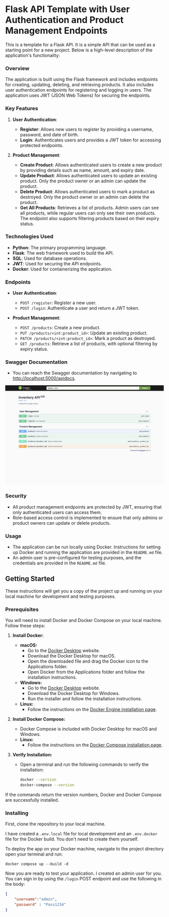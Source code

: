 # Flask API Template with User Authentication and Product Management Endpoints

This is a template for a Flask API. It is a simple API that can be used as a starting point for a new project. Below is a high-level description of the application's functionality:

### Overview
The application is built using the Flask framework and includes endpoints for creating, updating, deleting, and retrieving products. It also includes user authentication endpoints for registering and logging in users. The application uses JWT (JSON Web Tokens) for securing the endpoints.

### Key Features
1. **User Authentication**:
   - **Register**: Allows new users to register by providing a username, password, and date of birth.
   - **Login**: Authenticates users and provides a JWT token for accessing protected endpoints.

2. **Product Management**:
   - **Create Product**: Allows authenticated users to create a new product by providing details such as name, amount, and expiry date.
   - **Update Product**: Allows authenticated users to update an existing product. Only the product owner or an admin can update the product.
   - **Delete Product**: Allows authenticated users to mark a product as destroyed. Only the product owner or an admin can delete the product.
   - **Get All Products**: Retrieves a list of products. Admin users can see all products, while regular users can only see their own products. The endpoint also supports filtering products based on their expiry status.

### Technologies Used
- **Python**: The primary programming language.
- **Flask**: The web framework used to build the API.
- **SQL**: Used for database operations.
- **JWT**: Used for securing the API endpoints.
- **Docker**: Used for containerizing the application.

### Endpoints
- **User Authentication**:
  - `POST /register`: Register a new user.
  - `POST /login`: Authenticate a user and return a JWT token.

- **Product Management**:
  - `POST /products`: Create a new product.
  - `PUT /products/<int:product_id>`: Update an existing product.
  - `PATCH /products/<int:product_id>`: Mark a product as destroyed.
  - `GET /products`: Retrieve a list of products, with optional filtering by expiry status.

### Swagger Documentation
- You can reach the Swagger documentation by navigating to [http://localhost:5000/apidocs](http://localhost:5000/apidocs).

![Swagger View](swagger-view.png)

### Security
- All product management endpoints are protected by JWT, ensuring that only authenticated users can access them.
- Role-based access control is implemented to ensure that only admins or product owners can update or delete products.

### Usage
- The application can be run locally using Docker. Instructions for setting up Docker and running the application are provided in the `README.md` file.
- An admin user is pre-configured for testing purposes, and the credentials are provided in the `README.md` file.

## Getting Started

These instructions will get you a copy of the project up and running on your local machine for development and testing purposes.

### Prerequisites

You will need to install Docker and Docker Compose on your local machine. Follow these steps:

1. **Install Docker:**
   - **macOS:**
     - Go to the [Docker Desktop](https://www.docker.com/products/docker-desktop) website.
     - Download the Docker Desktop for macOS.
     - Open the downloaded file and drag the Docker icon to the Applications folder.
     - Open Docker from the Applications folder and follow the installation instructions.
   - **Windows:**
     - Go to the [Docker Desktop](https://www.docker.com/products/docker-desktop) website.
     - Download the Docker Desktop for Windows.
     - Run the installer and follow the installation instructions.
   - **Linux:**
     - Follow the instructions on the [Docker Engine installation page](https://docs.docker.com/engine/install/#server).

2. **Install Docker Compose:**
   - Docker Compose is included with Docker Desktop for macOS and Windows.
   - **Linux:**
     - Follow the instructions on the [Docker Compose installation page](https://docs.docker.com/compose/install/).

3. **Verify Installation:**
   - Open a terminal and run the following commands to verify the installation:
     ```sh
     docker --version
     docker-compose --version
     ```


If the commands return the version numbers, Docker and Docker Compose are successfully installed.


### Installing

First, clone the repository to your local machine.

I have created a `.env.local` file for local development and an `.env.docker` file for the Docker build. You don't need to create them yourself.

To deploy the app on your Docker machine, navigate to the project directory open your terminal and run:

```ssh
docker compose up --build -d
```

Now you are ready to test your application. I created an admin user for you. You can sign in by using the `/login` POST endpoint and use the following in the body:

```json
{
    "username":"admin",
    "password" : "Pass1234"
}
```
